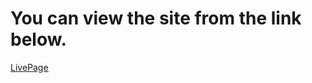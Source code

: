 # You can view the site from the link below.

<a href='https://moviesrc.herokuapp.com/'>LivePage</a>
